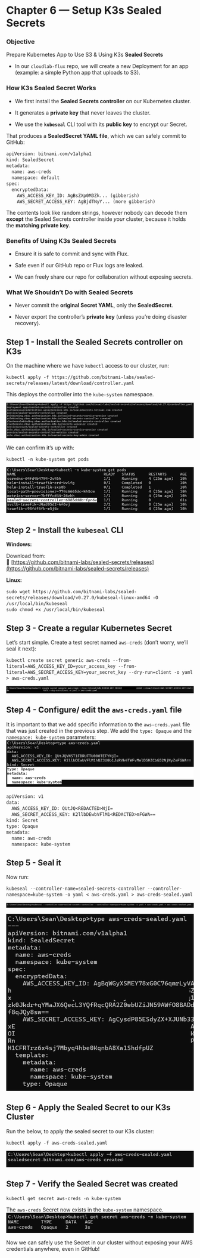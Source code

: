 # Chapter 6 — Setup K3s Sealed Secrets

### Objective
Prepare Kubernetes App to Use S3 & Using K3s **Sealed Secrets**

- In our `cloudlab-flux` repo, we will create a new Deployment for an app (example: a simple Python app that uploads to S3).
    

### How K3s Sealed Secret Works

- We first install the **Sealed Secrets controller** on our Kubernetes cluster.
    
- It generates a **private key** that never leaves the cluster.
    
- We use the **`kubeseal`** CLI tool with its **public key** to encrypt our Secret.

That produces a **SealedSecret YAML file**, which we can safely commit to GitHub:
```
apiVersion: bitnami.com/v1alpha1
kind: SealedSecret
metadata:
  name: aws-creds
  namespace: default
spec:
  encryptedData:
    AWS_ACCESS_KEY_ID: AgBsZXp0M3Zk... (gibberish)
    AWS_SECRET_ACCESS_KEY: AgBjdTNyY... (more gibberish)
```
The contents look like random strings, however nobody can decode them **except** the Sealed Secrets controller inside _your_ cluster, because it holds the **matching private key**.

### Benefits of Using K3s Sealed Secrets

- Ensure it is safe to commit and sync with Flux.
    
- Safe even if our GitHub repo or Flux logs are leaked.
    
- We can freely share our repo for collaboration without exposing secrets.

### What We Shouldn’t Do with Sealed Secrets

- Never commit the **original Secret YAML**, only the **SealedSecret**.
    
- Never export the controller’s **private key** (unless you’re doing disaster recovery).

## Step 1 - Install the Sealed Secrets controller on K3s

On the machine where we have `kubectl` access to our cluster, run:
```
kubectl apply -f https://github.com/bitnami-labs/sealed-secrets/releases/latest/download/controller.yaml
```
This deploys the controller into the `kube-system` namespace.

![kubectl download sealed secrets](images/10-1.png)

We can confirm it’s up with:
```
kubectl -n kube-system get pods
```
![kubectl get pods](images/10-2.png)

## Step 2 - Install the `kubeseal` CLI

**Windows:**  

Download from:  
🔗 [https://github.com/bitnami-labs/sealed-secrets/releases](https://github.com/bitnami-labs/sealed-secrets/releases)

**Linux:**
```
sudo wget https://github.com/bitnami-labs/sealed-secrets/releases/download/v0.27.0/kubeseal-linux-amd64 -O /usr/local/bin/kubeseal
sudo chmod +x /usr/local/bin/kubeseal
```

## Step 3 - Create a regular Kubernetes Secret

Let’s start simple. Create a test secret named `aws-creds` (don’t worry, we’ll seal it next):
```
kubectl create secret generic aws-creds --from-literal=AWS_ACCESS_KEY_ID=your_access_key --from-literal=AWS_SECRET_ACCESS_KEY=your_secret_key --dry-run=client -o yaml > aws-creds.yaml
```
![create aws-creds yaml file](images/10-3.png)

## Step 4 - Configure/ edit the `aws-creds.yaml` file
It is important to that we add specific information to the `aws-creds.yaml` file that was just created in the previous step. 
We add the `type: Opaque` and the `namespace: kube-system` parameters:
![add parameters](images/10-4.png)
```
apiVersion: v1
data:
  AWS_ACCESS_KEY_ID: QUtJQ<REDACTED>NjI=
  AWS_SECRET_ACCESS_KEY: K2llbDEwbVFlM1<REDACTED>mFGWA==
kind: Secret
type: Opaque
metadata:
  name: aws-creds
  namespace: kube-system
```

## Step 5 - Seal it

Now run:
```
kubeseal --controller-name=sealed-secrets-controller --controller-namespace=kube-system -o yaml < aws-creds.yaml > aws-creds-sealed.yaml
```
![kubectl seal secret command](images/10-5.png)

![aws sealed creds file](images/10-6.png)

## Step 6 - Apply the Sealed Secret to our K3s Cluster

Run the below, to apply the sealed secret to our K3s cluster:
```
kubectl apply -f aws-creds-sealed.yaml
```
![apply aws creds sealed secrets](images/10-7.png)

## Step 7 - Verify the Sealed Secret was created

```
kubectl get secret aws-creds -n kube-system
```

The `aws-creds` Secret now exists in the `kube-system` namespace.
![confirm secret](images/10-8.png)

Now we can safely use the Secret in our cluster without exposing your AWS credentials anywhere, even in GitHub! 
